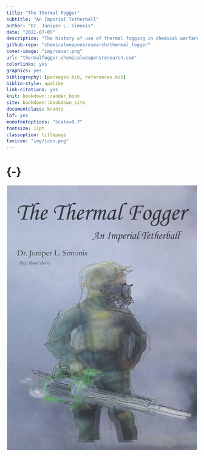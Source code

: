 ```yaml
--- 
title: "The Thermal Fogger"
subtitle: "An Imperial Tetherball"
author: "Dr. Juniper L. Simonis"
date: "2021-07-05"
description: "The history of use of thermal fogging in chemical warfare."
github-repo: "chemicalweaponsresearch/thermal_fogger"
cover-image: "img/cover.png"
url: "thermalfogger.chemicalweaponsresearch.com"
colorlinks: yes
graphics: yes
bibliography: [packages.bib, references.bib]
biblio-style: apalike
link-citations: yes
knit: bookdown::render_book
site: bookdown::bookdown_site
documentclass: krantz
lof: yes
monofontoptions: "Scale=0.7"
fontsize: 11pt
classoption: titlepage
favicon: "img/icon.png"
---
```




#  {-}

<img src="img/cover.png" title="Cover for the book, which has fogger clouds as background and says The Thermal Fogger An Imperial Thetherball at the top and Dr Juniper L Simonis they/them/theirs in the bottom right. The focal image is a blurred, sketched over, re-rendered, and otherwise edited photo of a US Customs and Border Protection agent in all green and tan camo riot gear holding a thermal fogger in their right hand." alt="Cover for the book, which has fogger clouds as background and says The Thermal Fogger An Imperial Thetherball at the top and Dr Juniper L Simonis they/them/theirs in the bottom right. The focal image is a blurred, sketched over, re-rendered, and otherwise edited photo of a US Customs and Border Protection agent in all green and tan camo riot gear holding a thermal fogger in their right hand." width="500" style="display: block; margin: auto;" />




